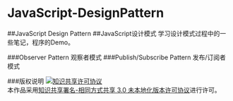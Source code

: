 # JavaScript-DesignPattern
##JavaScript Design Pattern
##JavaScript设计模式
学习设计模式过程中的一些笔记，程序的Demo。


###Observer Pattern 观察者模式
###Publish/Subscribe Pattern 发布/订阅者模式

###版权说明
<a rel="license" href="http://creativecommons.org/licenses/by-sa/3.0/"><img alt="知识共享许可协议" style="border-width:0" src="https://i.creativecommons.org/l/by-sa/3.0/88x31.png" /></a><br />本作品采用<a rel="license" href="http://creativecommons.org/licenses/by-sa/3.0/">知识共享署名-相同方式共享 3.0 未本地化版本许可协议</a>进行许可。